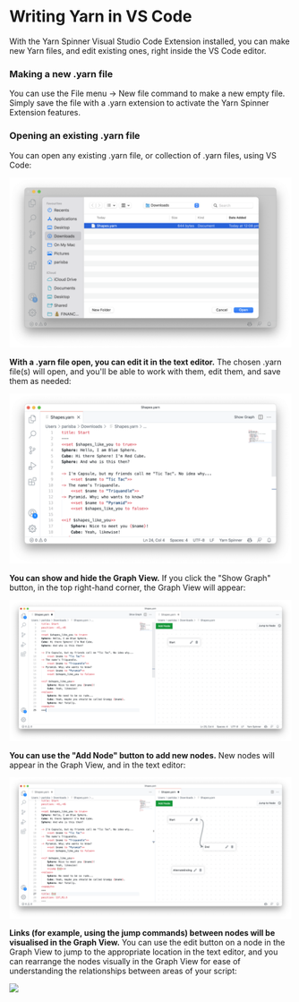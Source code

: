# Writing Yarn in VS Code

With the Yarn Spinner Visual Studio Code Extension installed, you can make new Yarn files, and edit existing ones, right inside the VS Code editor.

### Making a new .yarn file

You can use the File menu -> New file command to make a new empty file. Simply save the file with a .yarn extension to activate the Yarn Spinner Extension features.

### Opening an existing .yarn file

You can open any existing .yarn file, or collection of .yarn files, using VS Code:

![Selecting an existing .yarn file](<../../.gitbook/assets/Screen Shot 2021-12-20 at 12.11.07 pm.png>)

**With a .yarn file open, you can edit it in the text editor.** The chosen .yarn file(s) will open, and you'll be able to work with them, edit them, and save them as needed:

![The .yarn file open](<../../.gitbook/assets/Screen Shot 2021-12-20 at 12.11.14 pm.png>)

**You can show and hide the Graph View.** If you click the "Show Graph" button, in the top right-hand corner, the Graph View will appear:

![The Graph View](<../../.gitbook/assets/Screen Shot 2021-12-20 at 12.11.32 pm.png>)

**You can use the "Add Node" button to add new nodes.** New nodes will appear in the Graph View, and in the text editor:

![The Graph View will show all nodes in the active .yarn file](<../../.gitbook/assets/Screen Shot 2021-12-20 at 12.12.03 pm.png>)

**Links (for example, using the jump commands) between nodes will be visualised in the Graph View.** You can use the edit button on a node in the Graph View to jump to the appropriate location in the text editor, and you can rearrange the nodes visually in the Graph View for ease of understanding the relationships between areas of your script:

![](../../.gitbook/assets/links\_vscode.png)
